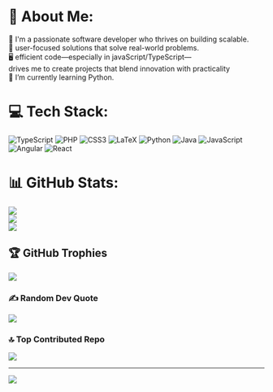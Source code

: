 # 💫 About Me:
🔭 I'm a passionate software developer who thrives on building scalable.<br>🤝 user-focused solutions that solve real-world problems.<br> 🖥️ efficient code—especially in javaScript/TypeScript—<br> drives me to create projects that blend innovation with practicality<br>🌱 I’m currently learning Python.<br>


# 💻 Tech Stack:
![TypeScript](https://img.shields.io/badge/typescript-%23007ACC.svg?style=for-the-badge&logo=typescript&logoColor=white) ![PHP](https://img.shields.io/badge/php-%23777BB4.svg?style=for-the-badge&logo=php&logoColor=white) ![CSS3](https://img.shields.io/badge/css3-%231572B6.svg?style=for-the-badge&logo=css3&logoColor=white) ![LaTeX](https://img.shields.io/badge/latex-%23008080.svg?style=for-the-badge&logo=latex&logoColor=white) ![Python](https://img.shields.io/badge/python-3670A0?style=for-the-badge&logo=python&logoColor=ffdd54) ![Java](https://img.shields.io/badge/java-%23ED8B00.svg?style=for-the-badge&logo=openjdk&logoColor=white) ![JavaScript](https://img.shields.io/badge/javascript-%23323330.svg?style=for-the-badge&logo=javascript&logoColor=%23F7DF1E) ![Angular](https://img.shields.io/badge/angular-%23DD0031.svg?style=for-the-badge&logo=angular&logoColor=white) ![React](https://img.shields.io/badge/react-%2320232a.svg?style=for-the-badge&logo=react&logoColor=%2361DAFB)
# 📊 GitHub Stats:
![](https://github-readme-stats.vercel.app/api?username=SellamiAhmed&theme=dark&hide_border=false&include_all_commits=true&count_private=false)<br/>
![](https://github-readme-streak-stats.herokuapp.com/?user=SellamiAhmed&theme=dark&hide_border=false)<br/>
![](https://github-readme-stats.vercel.app/api/top-langs/?username=SellamiAhmed&theme=dark&hide_border=false&include_all_commits=true&count_private=false&layout=compact)

## 🏆 GitHub Trophies
![](https://github-profile-trophy.vercel.app/?username=SellamiAhmed&theme=radical&no-frame=false&no-bg=true&margin-w=4)

### ✍️ Random Dev Quote
![](https://quotes-github-readme.vercel.app/api?type=horizontal&theme=radical)

### 🔝 Top Contributed Repo
![](https://github-contributor-stats.vercel.app/api?username=SellamiAhmed&limit=5&theme=dark&combine_all_yearly_contributions=true)

---
[![](https://visitcount.itsvg.in/api?id=SellamiAhmed&icon=0&color=0)](https://visitcount.itsvg.in)

<!-- Proudly created with GPRM ( https://gprm.itsvg.in ) -->
